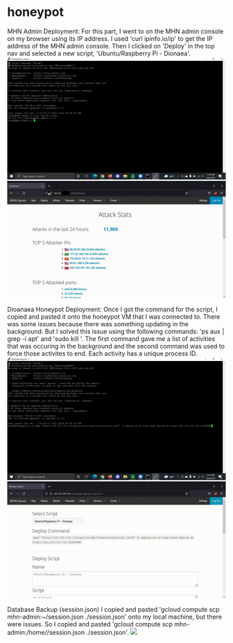 # honeypot

MHN Admin Deployment: 
  For this part, I went to on the MHN admin console on my browser using its IP address. I used 'curl ipinfo.io/ip' to get the IP address of the MHN admin console. Then I clicked on 'Deploy' in the top nav and selected a new script, 'Ubuntu/Raspberry Pi - Dionaea'. 
  <img src="Screenshot (91)_LI_Moment.jpg">
  <img src="deployDash.gif">
  
Dioanaea Honeypot Deployment:
  Once I got the command for the script, I copied and pasted it onto the honeypot VM that I was connected to. There was some issues because there was something updating in the background. But I solved this issue using the following commands: 'ps aux | grep -i apt' and 'sudo kill <process ID>'. The first command gave me a list of activities that was occuring in the background and the second command was used to force those activites to end. Each activity has a unique process ID. 
  <img src="Screenshot (92)_LI_Moment.jpg">
  <img src="deploySensor.gif">
  
Database Backup (session.json)
  I copied and pasted 'gcloud compute scp mhn-admin:~/session.json ./session.json' onto my local machine, but there were issues. So I copied and pasted 'gcloud compute scp mhn-admin:/home/<my name>/session.json ./session.json'. 
  <img src="Screenshot(93).jpg">
